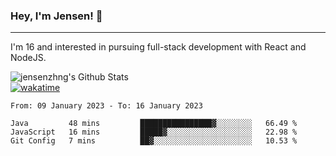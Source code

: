 ### Hey, I'm Jensen! 👋

---

I'm 16 and interested in pursuing full-stack development with React and NodeJS.

![jensenzhng's Github Stats](https://github-readme-stats.vercel.app/api?username=jensenzhng&theme=dark&show_icons=true&count_private=true)
<br />
[![wakatime](https://wakatime.com/badge/user/cbfc263d-3611-4e36-8278-8fad45fe3f62.svg)](https://wakatime.com/@cbfc263d-3611-4e36-8278-8fad45fe3f62)

<!--START_SECTION:waka-->

```text
From: 09 January 2023 - To: 16 January 2023

Java         48 mins         ████████████████▓░░░░░░░░   66.49 %
JavaScript   16 mins         █████▓░░░░░░░░░░░░░░░░░░░   22.98 %
Git Config   7 mins          ██▓░░░░░░░░░░░░░░░░░░░░░░   10.53 %
```

<!--END_SECTION:waka-->
